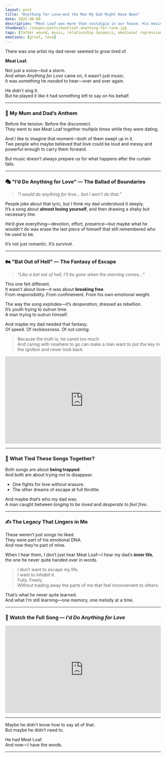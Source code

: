 ```yaml
---
layout: post
title: "Anything for Love—and the Man My Dad Might Have Been"
date: 2025-06-08
description: "Meat Loaf was more than nostalgia in our house. His music was theatre, heartbreak, and hope wrapped in one. And for my dad, 'Anything for Love' and 'Bat Out of Hell' weren’t just power ballads. They were confessions."
thumbnail: /images/posts/meatloaf-anything-for-love.jpg
tags: [father wound, music, relationship dynamics, emotional repression, nostalgia, grief]
emotions: [grief, love]
---
```


There was one artist my dad never seemed to grow tired of.

**Meat Loaf.**

Not just a voice—but a storm.  
And when *Anything for Love* came on, it wasn’t just music.  
It was something he *needed* to hear—over and over again.

He didn’t sing it.  
But he played it like it had something left to say on his behalf.

---

### 💞 My Mum and Dad’s Anthem

Before the tension. Before the disconnect.  
They went to see Meat Loaf together *multiple times* while they were dating.

And I like to imagine that moment—both of them swept up in it.  
Two people who maybe believed that love could be loud and messy and powerful enough to carry them forward.

But music doesn’t always prepare us for what happens after the curtain falls.

---

### 🎭 "I’d Do Anything for Love" — The Ballad of Boundaries

> *“I would do anything for love… but I won’t do that.”*

People joke about that lyric, but I think my dad understood it deeply.  
It’s a song about **almost losing yourself**, and then drawing a shaky but necessary line.

He’d give everything—devotion, effort, presence—but maybe what he *wouldn’t* do was erase the last piece of himself that still remembered who he used to be.

It’s not just romantic. It’s *survival*.

---

### 🏍 "Bat Out of Hell" — The Fantasy of Escape

> *“Like a bat out of hell, I’ll be gone when the morning comes…”*

This one felt different.  
It wasn’t about love—it was about **breaking free**.  
From responsibility. From confinement. From his own emotional weight.

The way the song explodes—it’s *desperation*, dressed as rebellion.  
It’s youth trying to outrun time.  
A man trying to outrun himself.

And maybe my dad needed that fantasy.  
Of speed. Of recklessness. Of *not caring*.

> Because the truth is, he cared too much.  
> And caring with nowhere to go can make a man want to put the key in the ignition and never look back.

<div style="position: relative; padding-bottom: 56.25%; height: 0; overflow: hidden;">
  <iframe src="https://www.youtube.com/embed/3QGMCSCFoKA" frameborder="0" allowfullscreen style="position: absolute; top:0; left: 0; width: 100%; height: 100%;"></iframe>
</div>

---

### 🧠 What Tied These Songs Together?

Both songs are about **being trapped**.  
And both are about trying *not* to disappear.

- One fights for love without erasure.  
- The other dreams of escape at full throttle.

And maybe that’s who my dad was:  
A man caught between *longing to be loved* and *desperate to feel free*.

---

### ✍️ The Legacy That Lingers in Me

These weren’t just songs he liked.  
They were part of his emotional DNA.  
And now they’re part of mine.

When I hear them, I don’t just hear Meat Loaf—I hear my dad’s **inner life**, the one he never quite handed over in words.

> I don’t want to escape my life.  
> I want to *inhabit it*.  
> Fully. Freely.  
> Without trading away the parts of me that feel inconvenient to others.

That’s what he never quite learned.  
And what I’m still learning—one memory, one melody at a time.

---

### 🎥 Watch the Full Song — *I’d Do Anything for Love*

<div style="position: relative; padding-bottom: 56.25%; height: 0; overflow: hidden;">
  <iframe src="https://www.youtube.com/embed/9X_ViIPA-Gc" frameborder="0" allowfullscreen style="position: absolute; top:0; left: 0; width: 100%; height: 100%;"></iframe>
</div>

---

Maybe he didn’t know how to say all of that.  
But maybe he didn’t need to.

He had Meat Loaf.  
And now—I have the words.

---
